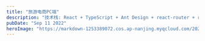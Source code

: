 ```yaml
---
title: "旅游电商PC端"
description: "技术栈: React + TypeScript + Ant Design + react-router + redux"
pubDate: "Sep 11 2022"
heroImage: "https://markdown-1253389072.cos.ap-nanjing.myqcloud.com/202312042258073.png"
---
```

